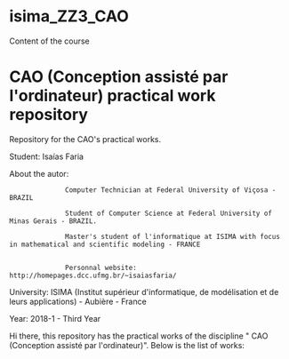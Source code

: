 # isima_ZZ3_CAO
Content of the course

# CAO (Conception assisté par l'ordinateur) practical work repository
 Repository for the  CAO's practical works.

 Student: Isaías Faria
 
 About the autor: 
 
 				  Computer Technician at Federal University of Viçosa - BRAZIL
       
 				  Student of Computer Science at Federal University of Minas Gerais - BRAZIL.
       
 				  Master's student of l'informatique at ISIMA with focus in mathematical and scientific modeling - FRANCE
       

 				  Personnal website: http://homepages.dcc.ufmg.br/~isaiasfaria/
 				  
 University: ISIMA (Institut supérieur d'informatique, de modélisation et de leurs applications) - Aubière - France
 
 Year: 2018-1 - Third Year

 Hi there,
 this repository has the practical works of the discipline " CAO (Conception assisté par l'ordinateur)". Below is the list of works:

